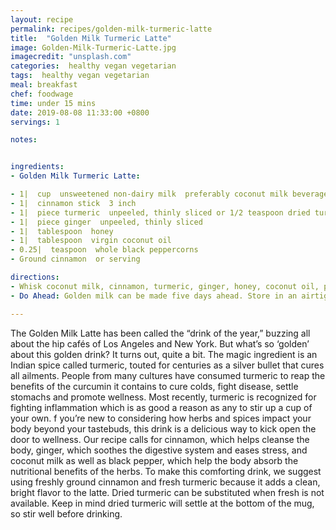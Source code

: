 ```yaml
---
layout: recipe
permalink: recipes/golden-milk-turmeric-latte
title:  "Golden Milk Turmeric Latte"
image: Golden-Milk-Turmeric-Latte.jpg
imagecredit: "unsplash.com"
categories:  healthy vegan vegetarian
tags:  healthy vegan vegetarian
meal: breakfast
chef: foodwage
time: under 15 mins
date: 2019-08-08 11:33:00 +0800
servings: 1

notes:


ingredients:
- Golden Milk Turmeric Latte:

- 1|  cup  unsweetened non-dairy milk  preferably coconut milk beverage or almond milk
- 1|  cinnamon stick  3 inch
- 1|  piece turmeric  unpeeled, thinly sliced or 1/2 teaspoon dried turmeric
- 1|  piece ginger  unpeeled, thinly sliced
- 1|  tablespoon  honey
- 1|  tablespoon  virgin coconut oil
- 0.25|  teaspoon  whole black peppercorns
- Ground cinnamon  or serving

directions:
- Whisk coconut milk, cinnamon, turmeric, ginger, honey, coconut oil, peppercorns and 1 cup water in a small saucepan; bring to a low boil. Reduce heat and simmer until flavors have melded, about 10 minutes. Strain through a fine-mesh sieve into mugs and top with a dash of cinnamon.
- Do Ahead: Golden milk can be made five days ahead. Store in an airtight container and chill. Warm before serving.

---
```


The Golden Milk Latte has been called the “drink of the year,” buzzing all about the hip cafés of Los Angeles and New York. But what’s so ‘golden’ about this golden drink? It turns out, quite a bit.
The magic ingredient is an Indian spice called turmeric, touted for centuries as a silver bullet that cures all ailments. People from many cultures have consumed turmeric to reap the benefits of the curcumin it contains to cure colds, fight disease, settle stomachs and promote wellness. Most recently, turmeric is recognized for fighting inflammation which is as good a reason as any to stir up a cup of your own.
f you’re new to considering how herbs and spices impact your body beyond your tastebuds, this drink is a delicious way to kick open the door to wellness. Our recipe calls for cinnamon, which helps cleanse the body, ginger, which soothes the digestive system and eases stress, and coconut milk as well as black pepper, which help the body absorb the nutritional benefits of the herbs.
To make this comforting drink, we suggest using freshly ground cinnamon and fresh turmeric because it adds a clean, bright flavor to the latte. Dried turmeric can be substituted when fresh is not available. Keep in mind dried turmeric will settle at the bottom of the mug, so stir well before drinking.